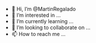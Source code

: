 - 👋 Hi, I’m @MartinRegalado
- 👀 I’m interested in ...
- 🌱 I’m currently learning ...
- 💞️ I’m looking to collaborate on ...
- 📫 How to reach me ...

<!---
MartinRegalado/MartinRegalado is a ✨ special ✨ repository because its `README.md` (this file) appears on your GitHub profile.
You can click the Preview link to take a look at your changes.
--->
